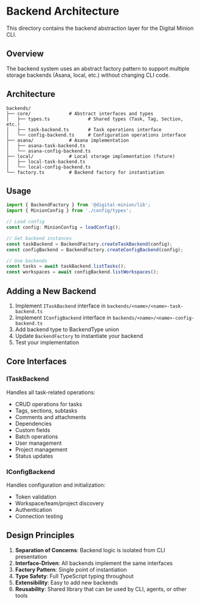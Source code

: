 # Backend Architecture

This directory contains the backend abstraction layer for the Digital Minion CLI.

## Overview

The backend system uses an abstract factory pattern to support multiple storage backends (Asana, local, etc.) without changing CLI code.

## Architecture

```
backends/
├── core/              # Abstract interfaces and types
│   ├── types.ts              # Shared types (Task, Tag, Section, etc.)
│   ├── task-backend.ts       # Task operations interface
│   └── config-backend.ts     # Configuration operations interface
├── asana/             # Asana implementation
│   ├── asana-task-backend.ts
│   └── asana-config-backend.ts
├── local/             # Local storage implementation (future)
│   ├── local-task-backend.ts
│   └── local-config-backend.ts
└── factory.ts         # Backend factory for instantiation
```

## Usage

```typescript
import { BackendFactory } from '@digital-minion/lib';
import { MinionConfig } from './config/types';

// Load config
const config: MinionConfig = loadConfig();

// Get backend instances
const taskBackend = BackendFactory.createTaskBackend(config);
const configBackend = BackendFactory.createConfigBackend(config);

// Use backends
const tasks = await taskBackend.listTasks();
const workspaces = await configBackend.listWorkspaces();
```

## Adding a New Backend

1. Implement `ITaskBackend` interface in `backends/<name>/<name>-task-backend.ts`
2. Implement `IConfigBackend` interface in `backends/<name>/<name>-config-backend.ts`
3. Add backend type to BackendType union
4. Update `BackendFactory` to instantiate your backend
5. Test your implementation

## Core Interfaces

### ITaskBackend

Handles all task-related operations:
- CRUD operations for tasks
- Tags, sections, subtasks
- Comments and attachments
- Dependencies
- Custom fields
- Batch operations
- User management
- Project management
- Status updates

### IConfigBackend

Handles configuration and initialization:
- Token validation
- Workspace/team/project discovery
- Authentication
- Connection testing

## Design Principles

1. **Separation of Concerns**: Backend logic is isolated from CLI presentation
2. **Interface-Driven**: All backends implement the same interfaces
3. **Factory Pattern**: Single point of instantiation
4. **Type Safety**: Full TypeScript typing throughout
5. **Extensibility**: Easy to add new backends
6. **Reusability**: Shared library that can be used by CLI, agents, or other tools
